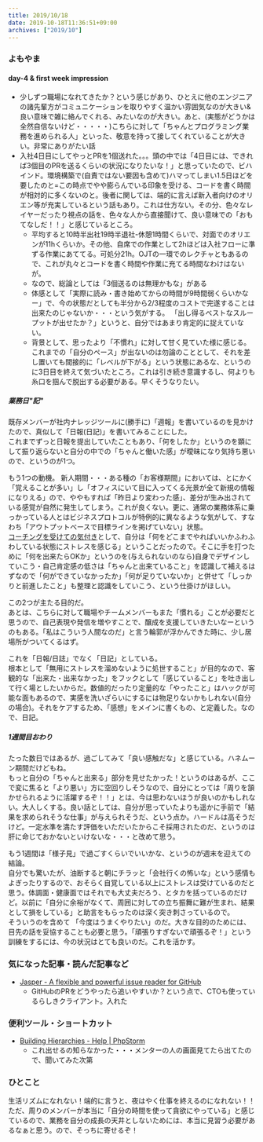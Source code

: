 ```yaml
---
title: 2019/10/18
date: 2019-10-18T11:36:51+09:00
archives: ["2019/10"]
---
```

### よもやま
#### day-4 & first week impression
* 少しずつ職場になれてきたか？という感じがあり、ひとえに他のエンジニアの諸先輩方がコミュニケーションを取りやすく温かい雰囲気なのが大きい&良い意味で雑に絡んでくれる、みたいなのが大きい。あと、(実態がどうかは全然自信ないけど・・・・・)こちらに対して「ちゃんとプログラミング業務を進められる人」といった、敬意を持って接してくれていることが大きい。非常にありがたい話
* 入社4日目にしてやっとPRを1個送れた。。。頭の中では「4日目には、できれば3個目のPRを送るくらいの状況になりたいな！」と思っていたので、ビハインド。環境構築で(自責ではない要因も含めて)ハマってしまい1.5日ほどを要したのと=この時点でやや膨らんでいる印象を受ける、コードを書く時間が相対的に多くないのと。後者に関しては、端的に言えば新入者向けのオリエン等が充実しているという話もあり。これは仕方ない。その分、色々なレイヤーだったり視点の話を、色々な人から直接聞けて、良い意味での「おもてなしだ！！」と感じているところ。
    * 平均すると10時半出社19時半退社-休憩1時間くらいで、対面でのオリエンが11hくらいか。その他、自席での作業として2hほどは入社フローに準ずる作業にあててる。可処分21h。OJTの一環でのレクチャともあるので、これが丸々とコードを書く時間や作業に充てる時間なわけはないが。
    * なので、総論としては「3個送るのは無理かもな」がある 
    * 体感として「実際に読み・書き始めてからの時間が9時間弱くらいかなー」で、今の状態だとしても半分から2/3程度のコストで完遂することは出来たのじゃないか・・・という気がする。 「出し得るベストなスループットが出せたか？」というと、自分ではあまり肯定的に捉えていない。
    * 背景として、思ったより「不慣れ」に対して甘く見ていた様に感じる。これまでの「自分のペース」が出ないのは勿論のこととして、それを差し置いても間接的に「レベルが下がる」という状態にあるな、というのに3日目を終えて気づいたところ。これは引き続き意識するし、何よりも糸口を掴んで脱出する必要がある。早くそうなりたい。

##### 業務日"記"
既存メンバーが社内ナレッジツールに(勝手に)「週報」を書いているのを見かけたので、真似して「日報(日記)」を書いてみることにした。  
これまでずっと日報を提出していたこともあり、「何をしたか」というのを顕にして振り返らないと自分の中での「ちゃんと働いた感」が曖昧になり気持ち悪いので、というのが1つ。

もう1つの動機。
新人期間・・・ある種の「お客様期間」においては、とにかく「覚えることが多い」し「オフィスにいて目に入ってくる光景が全て新規の情報になりえる」ので、ややもすれば「昨日より変わった感」、差分が生み出されている感覚が自然に発生してしまう。これが良くない。更に、通常の業務体系に乗っかっている人とはビジネスプロトコルが特例的に異なるような気がして、すなわち「アウトプットベースで目標ラインを掲げていない」状態。  
[コーチングを受けての気付き](https://note.mu/doyoubi/n/nfa3c5970e743)として、自分は「何をどこまでやればいいかふわふわしている状態にストレスを感じる」ということだったので。そこに手を打つために「何を出来たらOKか」というのを(与えられないのなら)自身でデザインしていこう・自己肯定感の低さは「ちゃんと出来ていること」を認識して補えるはずなので「何ができていなかったか」「何が足りていないか」と併せて「しっかりと前進したこと」も整理と認識をしていこう、という仕掛けがほしい。

この2つが主たる目的だ。  
あとは、こちらに対して職場やチームメンバーもまた「慣れる」ことが必要だと思うので、自己表現や発信を増やすことで、醸成を支援していきたいなーというのもある。「私はこういう人間なのだ」と言う輪郭が浮かんできた時に、少し居場所がついてくるはず。

これを「日報/日誌」でなく「日記」としている。  
根本として「無用にストレスを溜めないように処世すること」が目的なので、客観的な「出来た・出来なかった」をフックとして「感じていること」を吐き出して行く場としたいからだ。数値的だったり定量的な「やったこと」はハックが可能な面もあるので、実感を洗いざらいにするには物足りないかもしれない(自分の場合)。それをケアするため、「感想」をメインに書くもの、と定義した。なので、日記。

##### 1週間目おわり
たった数日ではあるが、過ごしてみて「良い感触だな」と感じている。ハネムーン期間だけどもね。  
もっと自分の「ちゃんと出来る」部分を見せたかった！というのはあるが、ここで変に焦ると「より悪い」方に空回りしそうなので、自分にとっては「周りを頷かせられるように活躍するぞ！！」とは、今は思わないほうが良いのかもしれない。大人しくする。良い話としては、自分が思っていたよりも遥かに手前で「結果を求められそうな仕事」が与えられそうだ、という点か。ハードルは高そうだけど。一定水準を満たす評価をいただいたからこそ採用されたのだ、というのは肝に命じておかないといけないな・・・と改めて思う。
 
 もう1週間は「様子見」で過ごすくらいでいいかな、というのが週末を迎えての結論。  
 自分でも驚いたが、油断すると朝にチラッと「会社行くの怖いな」という感情もよぎったりするので、おそらく自覚している以上にストレスは受けているのだと思う。体調面・健康面ではそれでも大丈夫だろう、とタカを括っているのだけど。以前に「自分に余裕がなくて、周囲に対しての立ち振舞に難が生まれ、結果として損をしている」と助言をもらったのは深く突き刺さっているので。  
そういうのを含めて 「今度はうまくやりたい」のだ。大きな目的のためには、目先の話を妥協することも必要と思う。「頑張りすぎないで頑張るぞ！」という訓練をするには、今の状況はとても良いのだ。これを活かす。

### 気になった記事・読んだ記事など
* [Jasper \- A flexible and powerful issue reader for GitHub](https://jasperapp.io/)
    * GitHubのPRをどうやったら追いやすいか？という点で、CTOも使っているらしきクライアント。入れた

### 便利ツール・ショートカット
* [Building Hierarchies \- Help \| PhpStorm](https://www.jetbrains.com/help/phpstorm/building-hierarchies.html)
    * これ出せるの知らなかった・・・メンターの人の画面見てたら出てたので、聞いてみた次第

### ひとこと
生活リズムになれない！端的に言うと、夜はやく仕事を終えるのになれない！！  
ただ、周りのメンバーが本当に「自分の時間を使って貪欲にやっている」と感じているので、業務を自分の成長の天井としないためには、本当に見習う必要があるなぁと思う。ので、そっちに寄せるぞ！
